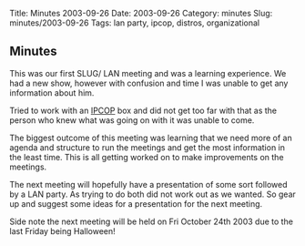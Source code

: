 Title: Minutes 2003-09-26
Date: 2003-09-26 
Category: minutes 
Slug: minutes/2003-09-26
Tags: lan party, ipcop, distros, organizational

Minutes
-------

This was our first SLUG/ LAN meeting and was a learning experience. We
had a new show, however with confusion and time I was unable to get any
information about him.

Tried to work with an [IPCOP](http://www.ipcop.org/) box and did not get
too far with that as the person who knew what was going on with it was
unable to come.

<!-- PELICAN_BEGIN_SUMMARY -->
The biggest outcome of this meeting was learning that we need more of an
agenda and structure to run the meetings and get the most information in
the least time. This is all getting worked on to make improvements on
the meetings.
<!-- PELICAN_END_SUMMARY -->

The next meeting will hopefully have a presentation of some sort
followed by a LAN party. As trying to do both did not work out as we
wanted. So gear up and suggest some ideas for a presentation for the
next meeting.

Side note the next meeting will be held on Fri October
24th 2003 due to the last Friday being Halloween!
